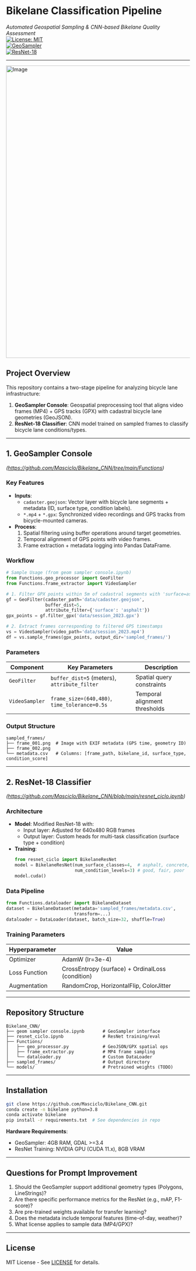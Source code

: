 # **Bikelane Classification Pipeline**  
*Automated Geospatial Sampling & CNN-based Bikelane Quality Assessment*  
[![License: MIT](https://img.shields.io/badge/License-MIT-green.svg)](LICENSE)  
[![GeoSampler](https://img.shields.io/badge/Geo-Sampler-FF6F00)](https://github.com/Masciclo/Bikelane_CNN/blob/main/geom%20sampler%20console.ipynb)  
[![ResNet-18](https://img.shields.io/badge/PyTorch-ResNet18-CB3234)](https://github.com/Masciclo/Bikelane_CNN/blob/main/resnet_ciclo.ipynb)  

---
<img src="https://github.com/user-attachments/assets/e1ee251e-3a7f-4f0e-86cc-c0791544d3bc" alt="Image" width="800"/>

## **Project Overview**  
This repository contains a two-stage pipeline for analyzing bicycle lane infrastructure:  
1. **GeoSampler Console**: Geospatial preprocessing tool that aligns video frames (MP4) + GPS tracks (GPX) with cadastral bicycle lane geometries (GeoJSON).  
2. **ResNet-18 Classifier**: CNN model trained on sampled frames to classify bicycle lane conditions/types.  

---

## **1. GeoSampler Console**  
*(https://github.com/Masciclo/Bikelane_CNN/tree/main/Functions)*  

### **Key Features**  
- **Inputs**:  
  - `cadaster.geojson`: Vector layer with bicycle lane segments + metadata (ID, surface type, condition labels).  
  - `*.mp4` + `*.gpx`: Synchronized video recordings and GPS tracks from bicycle-mounted cameras.  
- **Process**:  
  1. Spatial filtering using buffer operations around target geometries.  
  2. Temporal alignment of GPS points with video frames.  
  3. Frame extraction + metadata logging into Pandas DataFrame.  

### **Workflow**  
```python  
# Sample Usage (from geom sampler console.ipynb)
from Functions.geo_processor import GeoFilter
from Functions.frame_extractor import VideoSampler

# 1. Filter GPX points within 5m of cadastral segments with 'surface=asphalt'
gf = GeoFilter(cadaster_path='data/cadaster.geojson', 
               buffer_dist=5, 
               attribute_filter={'surface': 'asphalt'})
gpx_points = gf.filter_gpx('data/session_2023.gpx')

# 2. Extract frames corresponding to filtered GPS timestamps
vs = VideoSampler(video_path='data/session_2023.mp4')
df = vs.sample_frames(gpx_points, output_dir='sampled_frames/')
```  

### **Parameters**  
| Component | Key Parameters | Description |  
|-----------|----------------|-------------|  
| `GeoFilter` | `buffer_dist=5` (meters), `attribute_filter` | Spatial query constraints |  
| `VideoSampler` | `frame_size=(640,480)`, `time_tolerance=0.5s` | Temporal alignment thresholds |  

### **Output Structure**  
```  
sampled_frames/  
├── frame_001.png  # Image with EXIF metadata (GPS time, geometry ID)  
├── frame_002.png  
└── metadata.csv   # Columns: [frame_path, bikelane_id, surface_type, condition_score]  
```  

---

## **2. ResNet-18 Classifier**  
*(https://github.com/Masciclo/Bikelane_CNN/blob/main/resnet_ciclo.ipynb)*  

### **Architecture**  
- **Model**: Modified ResNet-18 with:  
  - Input layer: Adjusted for 640x480 RGB frames  
  - Output layer: Custom heads for multi-task classification (surface type + condition)  
- **Training**:  
  ```python  
  from resnet_ciclo import BikelaneResNet
  model = BikelaneResNet(num_surface_classes=4,  # asphalt, concrete, gravel, mixed  
                         num_condition_levels=3) # good, fair, poor  
  model.cuda()
  ```  

### **Data Pipeline**  
```python  
from Functions.dataloader import BikelaneDataset
dataset = BikelaneDataset(metadata='sampled_frames/metadata.csv',
                          transform=...)
dataloader = DataLoader(dataset, batch_size=32, shuffle=True)
```  

### **Training Parameters**  
| Hyperparameter | Value |  
|----------------|-------|  
| Optimizer | AdamW (lr=3e-4) |  
| Loss Function | CrossEntropy (surface) + OrdinalLoss (condition) |  
| Augmentation | RandomCrop, HorizontalFlip, ColorJitter |  

---

## **Repository Structure**  
```  
Bikelane_CNN/  
├── geom sampler console.ipynb       # GeoSampler interface  
├── resnet_ciclo.ipynb               # ResNet training/eval  
├── Functions/  
│   ├── geo_processor.py             # GeoJSON/GPX spatial ops  
│   ├── frame_extractor.py           # MP4 frame sampling  
│   └── dataloader.py                # Custom DataLoader  
├── sampled_frames/                  # Output directory  
└── models/                          # Pretrained weights (TODO)  
```  

---

## **Installation**  
```bash  
git clone https://github.com/Masciclo/Bikelane_CNN.git  
conda create -n bikelane python=3.8  
conda activate bikelane  
pip install -r requirements.txt  # See dependencies in repo  
```  

**Hardware Requirements**:  
- GeoSampler: 4GB RAM, GDAL >=3.4  
- ResNet Training: NVIDIA GPU (CUDA 11.x), 8GB VRAM  

---

## **Questions for Prompt Improvement**  
1. Should the GeoSampler support additional geometry types (Polygons, LineStrings)?  
2. Are there specific performance metrics for the ResNet (e.g., mAP, F1-score)?  
3. Are pre-trained weights available for transfer learning?  
4. Does the metadata include temporal features (time-of-day, weather)?  
5. What license applies to sample data (MP4/GPX)?  

---

## **License**  
MIT License - See [LICENSE](LICENSE) for details.
